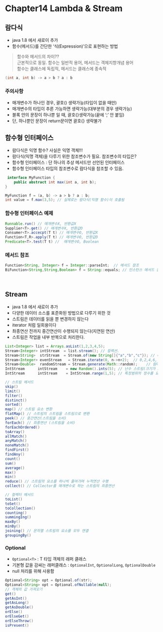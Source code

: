 # Chapter14 Lambda & Stream

## 람다식
- java 1.8 에서 새로이 추가
- 함수(메서드)를 간단한 ‘식(Expression)’으로 표현하는 방법

> 함수와 메서드의 차이?? <br>
> 근본적으로 동일. 함수는 일반적 용어, 메서드는 객체지향개념 용어 <br>
> 함수는 클래스에 독립적, 메서드는 클래스에 종속적

```java
(int a, int b) -> a > b ? a : b
```

### 주의사항
- 매개변수가 하나인 경우, 괄호() 생략가능(타입이 없을 때만)
- 매개변수의 타입이 추론 가능하면 생략가능(대부분의 경우 생략가능)
- 블록 안의 문장이 하나뿐 일 때, 괄호{}생략가능(끝에 ‘;’ 안 붙임)
- 단, 하나뿐인 문장이 return문이면 괄호{} 생략불가

## 함수형 인터페이스
- 람다식은 익명 함수? 사실은 익명 객체!!!
- 람다식(익명 객체)을 다루기 위한 참조변수가 필요. 참조변수의 타입은?
- 함수형 인터페이스 : 단 하나의 추상 메서드만 선언된 인터페이스
- 함수형 인터페이스 타입의 참조변수로 람다식을 참조할 수 있음.
```java
 interface MyFunction {
    public abstract int max(int a, int b);
}

MyFunction f = (a, b) -> a > b ? a : b; 
int value = f.max(3,5); // 실제로는 람다식(익명 함수)이 호출됨
```

### 함수형 인터페이스 예제
```java
Runnable.run() // 매개변수X, 반환값X
Supplier<T>.get() // 매개변수X, 반환값O
Consumer<T>.accecpt(T t) // 매개변수O, 반환값X
Function<T,R>.apply(T t) // 매개변수O, 반환값O
Predicate<T>.test(T t) //  매개변수O, Boolean
```

### 메서드 참조
```java
Function<String, Integer> f = Integer::parseInt;  // 메서드 참조
BiFunction<String,String,Boolean> f = String::equals; // 인스턴스 메서드 참조
```

<br>

## Stream
- java 1.8 에서 새로이 추가
- 다양한 데이터 소스를 표준화된 방법으로 다루기 위한 것
- 스트림은 데이터를 읽을 뿐 변경하지 않는다
- iterator 처럼 일회용이다
- 촤종연산 전까지 중간연산이 수행되지 않는다(지연된 연산)
- 스트림은 작업을 내부 반복으로 처리한다.


```java
List<Integer> list = Arrays.asList(1,2,3,4,5);
Stream<Integer> intStream  = list.stream(); // 컬렉션.
Stream<String>  strStream  = Stream.of(new String[]{"a","b","c"}); // 배열
Stream<Integer> evenStream   = Stream.iterate(0, n->n+2);  // 0,2,4,6, ...
Stream<Double>  randomStream = Stream.generate(Math::random);    // 람다식
IntStream      intStream    = new Random().ints(5); // 난수 스트림(크기가 5)
IntStream      intStream    = IntStream.range(1,5); // 특정범위의 정수를 요소로 갖는 스트림
```

```java
// 스트림 메서드
skip()
limit()
filter()
distinct()
sorted()
map() // 스트림 요소 변환
flatMap() // 스트림의 스트림을 스트림으로 변환
peek() // 중간연산(스트림을 소비)
forEach() // 최종연산 (스트림을 소비)
forEachOrdered()
toArray()
allMatch()
anyMatch()
noneMatch()
findFirst()
findAny()
count()
sum()
average()
max()
min()
reduce() // 스트림의 요소를 하나씩 줄여가며 누적연산 수행
collect() // Collector를 매개변수로 하는 스트림의 최종연산

// 컬렉터 메서드
toList()
toSet()
toCollection()
counting()
summingIng()
maxBy()
minBy()
joining() // 문자열 스트림의 요소를 모두 연결
groupingBy()
```

### Optional
* `Optional<T>` : T 타입 객체의 래퍼 클래스
* 기본형 값을 감싸는 래퍼클래스 : `OptionalInt`, `OptionalLong`, `OptionalDouble`
* null 처리를 위해 사용함

```java
Optional<String> opt = Optional.of(str);
Optional<String> opt = Optional.ofNullable(null);
// 객체의 값 가져오기
get()
getAsInt()
getAsLong()
getAsDouble()
orElse()
orElseGet()
orElseThrow()
isPresent()
```



